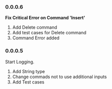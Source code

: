 ### 0.0.0.6 ###
__Fix Critical Error on Command 'Insert'__

1. Add Delete command
2. Add test cases for Delete command
3. Command Error added

### 0.0.0.5 ###
Start Logging.

1. Add String type
2. Change commads not to use additional inputs
3. Add Test cases
